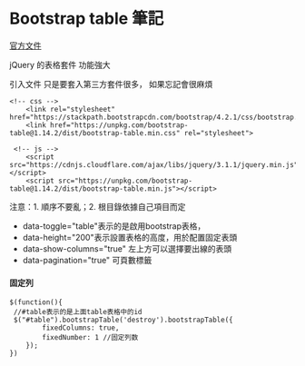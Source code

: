 # Bootstrap table 筆記

[官方文件](https://examples.bootstrap-table.com)

jQuery 的表格套件 功能強大 

引入文件
只是要套入第三方套件很多， 如果忘記會很麻煩

```
<!-- css -->
    <link rel="stylesheet" href="https://stackpath.bootstrapcdn.com/bootstrap/4.2.1/css/bootstrap.min.css">
    <link href="https://unpkg.com/bootstrap-table@1.14.2/dist/bootstrap-table.min.css" rel="stylesheet">
```

```
 <!-- js -->
    <script src="https://cdnjs.cloudflare.com/ajax/libs/jquery/3.1.1/jquery.min.js"></script>
    <script src="https://unpkg.com/bootstrap-table@1.14.2/dist/bootstrap-table.min.js"></script>
```


   
注意：1. 順序不要亂；2. 根目錄依據自己項目而定 



* data-toggle="table"表示的是啟用bootstrap表格，
* data-height="200"表示設置表格的高度，用於配置固定表頭
* data-show-columns="true" 左上方可以選擇要出線的表頭
* data-pagination="true" 可頁數標籤

#### 固定列

```
$(function(){
 //#table表示的是上面table表格中的id
 $("#table").bootstrapTable('destroy').bootstrapTable({
        fixedColumns: true, 
        fixedNumber: 1 //固定列数
    });
})
```

